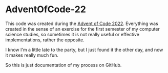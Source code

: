 # AdventOfCode-22

This code was created during the [Advent of Code 2022](https://adventofcode.com/2022).
Everything was created in the sense of an exercise for the first semester of my computer science studies, so sometimes it is not really useful or effective implementations, rather the opposite.

I know I'm a little late to the party, but I just found it the other day, and now it makes really much fun.

So this is just documentation of my process on GitHub.
